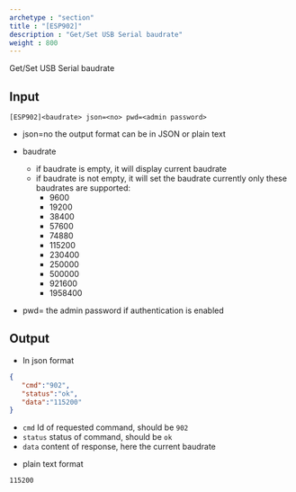 ```yaml
---
archetype : "section"
title : "[ESP902]"
description : "Get/Set USB Serial baudrate"
weight : 800
---
```

Get/Set USB Serial baudrate

## Input
`[ESP902]<baudrate> json=<no> pwd=<admin password>`

* json=no
the output format
can be in JSON or plain text

* baudrate
  * if baudrate is empty, it will display current baudrate
  * if baudrate is not empty, it will set the baudrate
  currently only these baudrates are supported:
    - 9600
    - 19200
    - 38400
    - 57600
    - 74880
    - 115200
    - 230400
    - 250000
    - 500000
    - 921600
    - 1958400

* pwd=<admin password>
the admin password if authentication is enabled


## Output

- In json format

```json
{
   "cmd":"902",
   "status":"ok",
   "data":"115200"
}
```

* `cmd` Id of requested command, should be `902`
* `status` status of command, should be `ok`
* `data` content of response, here the current baudrate

 - plain text format

```Text
115200
```

